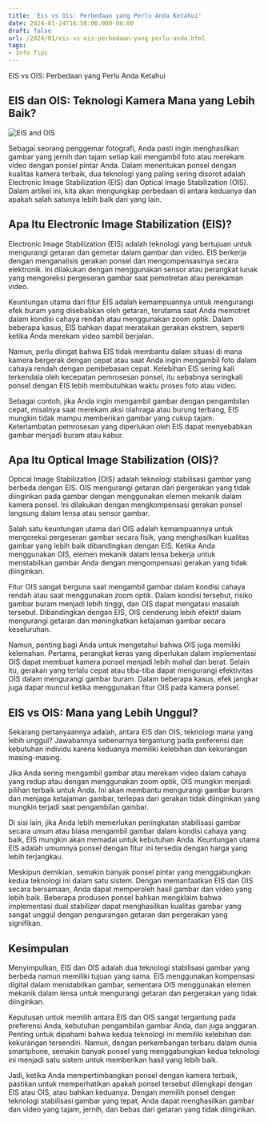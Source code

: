 ```yaml
---
title: 'Eis vs Ois: Perbedaan yang Perlu Anda Ketahui'
date: 2024-01-24T16:58:00.000-08:00
draft: false
url: /2024/01/eis-vs-ois-perbedaan-yang-perlu-anda.html
tags: 
- Info Tips
---
```


EIS vs OIS: Perbedaan yang Perlu Anda Ketahui

EIS dan OIS: Teknologi Kamera Mana yang Lebih Baik?
---------------------------------------------------

![EIS and OIS](https://www.pricepony.com.ph/blog/wp-content/uploads/2016/10/eis.png)

Sebagai seorang penggemar fotografi, Anda pasti ingin menghasilkan gambar yang jernih dan tajam setiap kali mengambil foto atau merekam video dengan ponsel pintar Anda. Dalam menentukan ponsel dengan kualitas kamera terbaik, dua teknologi yang paling sering disorot adalah Electronic Image Stabilization (EIS) dan Optical Image Stabilization (OIS). Dalam artikel ini, kita akan mengungkap perbedaan di antara keduanya dan apakah salah satunya lebih baik dari yang lain.

Apa Itu Electronic Image Stabilization (EIS)?
---------------------------------------------

Electronic Image Stabilization (EIS) adalah teknologi yang bertujuan untuk mengurangi getaran dan gemetar dalam gambar dan video. EIS berkerja dengan menganalisis gerakan ponsel dan mengompensasinya secara elektronik. Ini dilakukan dengan menggunakan sensor atau perangkat lunak yang mengoreksi pergeseran gambar saat pemotretan atau perekaman video.

Keuntungan utama dari fitur EIS adalah kemampuannya untuk mengurangi efek buram yang disebabkan oleh getaran, terutama saat Anda memotret dalam kondisi cahaya rendah atau menggunakan zoom optik. Dalam beberapa kasus, EIS bahkan dapat meratakan gerakan ekstrem, seperti ketika Anda merekam video sambil berjalan.

Namun, perlu diingat bahwa EIS tidak membantu dalam situasi di mana kamera bergerak dengan cepat atau saat Anda ingin mengambil foto dalam cahaya rendah dengan pembebasan cepat. Kelebihan EIS sering kali terkendala oleh kecepatan pemrosesan ponsel, itu sebabnya seringkali ponsel dengan EIS lebih membutuhkan waktu proses foto atau video.

Sebagai contoh, jika Anda ingin mengambil gambar dengan pengambilan cepat, misalnya saat merekam aksi olahraga atau burung terbang, EIS mungkin tidak mampu memberikan gambar yang cukup tajam. Keterlambatan pemrosesan yang diperlukan oleh EIS dapat menyebabkan gambar menjadi buram atau kabur.

Apa Itu Optical Image Stabilization (OIS)?
------------------------------------------

Optical Image Stabilization (OIS) adalah teknologi stabilisasi gambar yang berbeda dengan EIS. OIS mengurangi getaran dan pergerakan yang tidak diinginkan pada gambar dengan menggunakan elemen mekanik dalam kamera ponsel. Ini dilakukan dengan mengkompensasi gerakan ponsel langsung dalam lensa atau sensor gambar.

Salah satu keuntungan utama dari OIS adalah kemampuannya untuk mengoreksi pergeseran gambar secara fisik, yang menghasilkan kualitas gambar yang lebih baik dibandingkan dengan EIS. Ketika Anda menggunakan OIS, elemen mekanik dalam lensa bekerja untuk menstabilkan gambar Anda dengan mengompensasi gerakan yang tidak diinginkan.

Fitur OIS sangat berguna saat mengambil gambar dalam kondisi cahaya rendah atau saat menggunakan zoom optik. Dalam kondisi tersebut, risiko gambar buram menjadi lebih tinggi, dan OIS dapat mengatasi masalah tersebut. Dibandingkan dengan EIS, OIS cenderung lebih efektif dalam mengurangi getaran dan meningkatkan ketajaman gambar secara keseluruhan.

Namun, penting bagi Anda untuk mengetahui bahwa OIS juga memiliki kelemahan. Pertama, perangkat keras yang diperlukan dalam implementasi OIS dapat membuat kamera ponsel menjadi lebih mahal dan berat. Selain itu, gerakan yang terlalu cepat atau tiba-tiba dapat mengurangi efektivitas OIS dalam mengurangi gambar buram. Dalam beberapa kasus, efek jangkar juga dapat muncul ketika menggunakan fitur OIS pada kamera ponsel.

EIS vs OIS: Mana yang Lebih Unggul?
-----------------------------------

Sekarang pertanyaannya adalah, antara EIS dan OIS, teknologi mana yang lebih unggul? Jawabannya sebenarnya tergantung pada preferensi dan kebutuhan individu karena keduanya memiliki kelebihan dan kekurangan masing-masing.

Jika Anda sering mengambil gambar atau merekam video dalam cahaya yang redup atau dengan menggunakan zoom optik, OIS mungkin menjadi pilihan terbaik untuk Anda. Ini akan membantu mengurangi gambar buram dan menjaga ketajaman gambar, terlepas dari gerakan tidak diinginkan yang mungkin terjadi saat pengambilan gambar.

Di sisi lain, jika Anda lebih memerlukan peningkatan stabilisasi gambar secara umum atau biasa mengambil gambar dalam kondisi cahaya yang baik, EIS mungkin akan memadai untuk kebutuhan Anda. Keuntungan utama EIS adalah umumnya ponsel dengan fitur ini tersedia dengan harga yang lebih terjangkau.

Meskipun demikian, semakin banyak ponsel pintar yang menggabungkan kedua teknologi ini dalam satu sistem. Dengan memanfaatkan EIS dan OIS secara bersamaan, Anda dapat memperoleh hasil gambar dan video yang lebih baik. Beberapa produsen ponsel bahkan mengklaim bahwa implementasi dual stabilizer dapat menghasilkan kualitas gambar yang sangat unggul dengan pengurangan getaran dan pergerakan yang signifikan.

Kesimpulan
----------

Menyimpulkan, EIS dan OIS adalah dua teknologi stabilisasi gambar yang berbeda namun memiliki tujuan yang sama. EIS menggunakan kompensasi digital dalam menstabilkan gambar, sementara OIS menggunakan elemen mekanik dalam lensa untuk mengurangi getaran dan pergerakan yang tidak diinginkan.

Keputusan untuk memilih antara EIS dan OIS sangat tergantung pada preferensi Anda, kebutuhan pengambilan gambar Anda, dan juga anggaran. Penting untuk dipahami bahwa kedua teknologi ini memiliki kelebihan dan kekurangan tersendiri. Namun, dengan perkembangan terbaru dalam dunia smartphone, semakin banyak ponsel yang menggabungkan kedua teknologi ini menjadi satu sistem untuk memberikan hasil yang lebih baik.

Jadi, ketika Anda mempertimbangkan ponsel dengan kamera terbaik, pastikan untuk memperhatikan apakah ponsel tersebut dilengkapi dengan EIS atau OIS, atau bahkan keduanya. Dengan memilih ponsel dengan teknologi stabilisasi gambar yang tepat, Anda dapat menghasilkan gambar dan video yang tajam, jernih, dan bebas dari getaran yang tidak diinginkan.